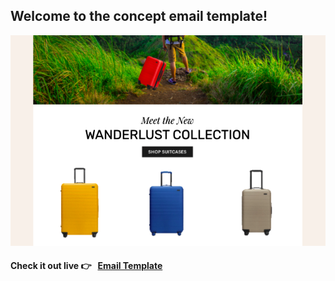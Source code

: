 ## Welcome to the concept **email template**!
![concept email template](https://github.com/AlenaNiku/email-template/blob/master/readmeSreenShot.png)

#### Check it out live 👉 &nbsp; <a href="https://alenaniku.github.io/email-template/" target="_blank">Email Template</a>
